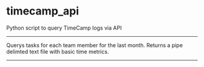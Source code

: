 # timecamp_api
Python script to query TimeCamp logs via API

----

Querys tasks for each team member for the last month.
Returns a pipe delimted text file with basic time metrics.

----
